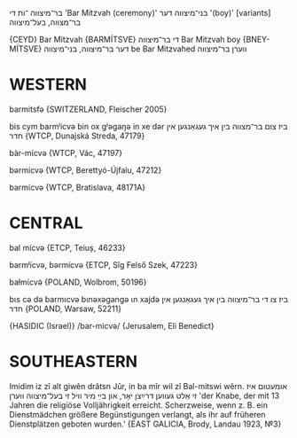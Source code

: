 בר־מיצווה
־ות
די
'Bar Mitzvah (ceremony)'
בני־מיצווה
דער
'(boy)'
[variants] בר־מצווה, בעל־מיצווה

{CEYD}
Bar Mitzvah {BARMÍTSVE} די בר־מיצווה
Bar Mitzvah boy {BNEY-MÍTSVE} דער בר־מיצווה, בני־מיצווה
be Bar Mitzvahed ווערן בר־מיצווה

WESTERN
========

barmitsfə {SWITZERLAND, Fleischer 2005}

bis cym barmʲicvə bin ox gʲəgaŋə in xeˑdər ביז צום בר־מצווה בין איך געגאַנגען אין חדר {WTCP, Dunajská Streda, 47179}

bàr-mɩ́cvə {WTCP, Vác, 47197}

bərmícvə {WTCP, Berettyó-Újfalu, 47212}

barmɩ́cvə {WTCP, Bratislava, 48171A} 

CENTRAL
========

bal mɩ́cvə {ETCP, Teiuș, 46233}

barmʲícvə, bərmícvə {ETCP, Sîg Felső Szek, 47223}

baɫmɩ́cvə̃ {POLAND, Wolbrom, 50196}

bɩs cə də barmɩcvə bɩnəxəgangə ɩn xajdə ביז צו די בר־מיצווה בין איך געגאַנגען אין חדר {POLAND, Warsaw, 52211}

{HASIDIC (Israel)}
/bar-micvə/ {Jerusalem, Eli Benedict}

SOUTHEASTERN
==============

Imidim iz zî alt giwên drâtsn Jûr, in ba mîr wil zî Bal-mitswi wêrn. אומעטום איז זי אַלט געווען דרײַצן יאָר, און בײַ מיר וויל זי בעל־מיצווה ווערן 'der Knabe, der mit 13 Jahren die religiöse Volljährigkeit erreicht. Scherzweise, wenn z. B. ein Dienstmädchen größere Begünstigungen verlangt, als ihr auf früheren Dienstplätzen geboten wurden.' {EAST GALICIA, Brody, Landau 1923, №3}